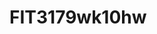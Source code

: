 # FIT3179wk10hw
<!DOCTYPE html>
<html>
<head>
  <!-- Import Vega & Vega-Lite (does not have to be from CDN) -->
  <script src="https://cdn.jsdelivr.net/npm/vega@5.20.2"></script>
  <script src="https://cdn.jsdelivr.net/npm/vega-lite@5.1.0"></script>
  <script src="https://cdn.jsdelivr.net/npm/vega-embed@6.17.0"></script>
  
  <!-- CSS file -->
  <link rel="stylesheet" type="text/css" href="css/styles.css" media="all">


</head>
<body>
  
<div id="choropleth_map"></div>

<script type="text/javascript">

  var spec2 = "js_hw/choropleth_map.vg.json";
  vegaEmbed('#choropleth_map', spec2).then(function(result) {
    // Access the Vega view instance (https://vega.github.io/vega/docs/api/view/) as result.view
  }).catch(console.error);
</script>

<script type="text/javascript">

    var spec2 = "js_hw/carsales_interactive2.json";
    vegaEmbed('#choropleth_map', spec2).then(function(result) {
      // Access the Vega view instance (https://vega.github.io/vega/docs/api/view/) as result.view
    }).catch(console.error);
  </script>

</body>
</html>
